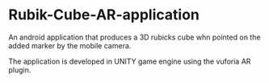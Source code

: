 # Rubik-Cube-AR-application
An android application that produces a 3D rubicks cube whn pointed on the added marker by the mobile camera.

The application is developed in UNITY game engine using the vuforia AR plugin.


